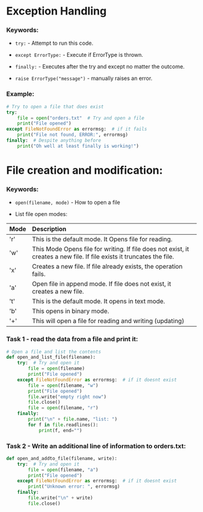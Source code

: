 # Exception Handling
### Keywords:
* `try:` - Attempt to run this code.


* `except ErrorType:` - Execute if ErrorType is thrown.  


* `finally:` - Executes after the try and except no matter the outcome.  


* `raise ErrorType("message")` - manually raises an error.


### Example: 
```python
# Try to open a file that does exist
try:
    file = open("orders.txt"  # Try and open a file
    print("File opened")
except FileNotFoundError as errormsg:  # if it fails
    print("File not found, ERROR:", errormsg)
finally:  # Despite anything before
    print("Oh well at least finally is working!")
```  

# File creation and modification:
### Keywords:  
* `open(filename, mode)` - How to open a file
  

* List file open modes:  

| Mode |Description|  
|:---- |:----  
|'r' |This is the default mode. It Opens file for reading. |  
|'w' |This Mode Opens file for writing. If file does not exist, it creates a new file. If file exists it truncates the file.|  
|'x' |Creates a new file. If file already exists, the operation fails.|  
|'a' |Open file in append mode. If file does not exist, it creates a new file.|  
|'t' |This is the default mode. It opens in text mode.|  
|'b' |This opens in binary mode.|  
|'+' |This will open a file for reading and writing (updating)|  

### Task 1 - read the data from a file and print it:  
```python
# Open a file and list the contents
def open_and_list_file(filename):
    try:  # Try and open it
        file = open(filename)
        print("File opened")
    except FileNotFoundError as errormsg:  # if it doesnt exist
        file = open(filename, "w")
        print("File opened")
        file.write("empty right now")
        file.close()
        file = open(filename, "r")
    finally:
        print("\n" + file.name, "list: ")
        for f in file.readlines():
            print(f, end="")
```

### Task 2 - Write an additional line of information to orders.txt:  
```python
def open_and_addto_file(filename, write):
    try:  # Try and open it
        file = open(filename, "a")
        print("File opened")
    except FileNotFoundError as errormsg:  # if it doesnt exist
        print("Unknown error: ", errormsg)
    finally:
        file.write("\n" + write)
        file.close()
```